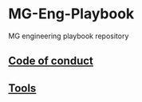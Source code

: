 # MG-Eng-Playbook
MG engineering playbook repository

## [Code of conduct](/code-of-conduct/index.md)
## [Tools](/tools/index.md)
